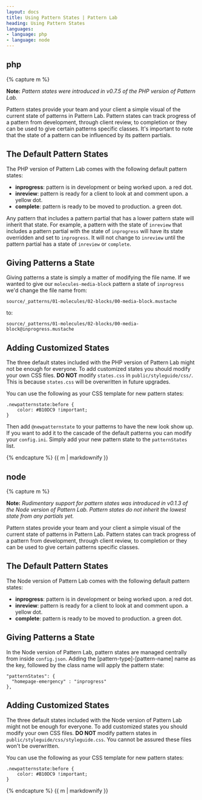 ```yaml
---
layout: docs
title: Using Pattern States | Pattern Lab
heading: Using Pattern States
languages:
- language: php
- language: node
---
```


<!--- start php -->

<div class="tab-panel" id="php">
<h2 class="language-title">php</h2>

{% capture m %}

**Note:** *Pattern states were introduced in v0.7.5 of the PHP version of Pattern Lab.*


Pattern states provide your team and your client a simple visual of the current state of patterns in Pattern Lab. Pattern states can track progress of a pattern from development, through client review, to completion or they can be used to give certain patterns specific classes. It's important to note that the state of a pattern can be influenced by its pattern partials.

## The Default Pattern States

The PHP version of Pattern Lab comes with the following default pattern states:

* **inprogress**: pattern is in development or being worked upon. a red dot.
* **inreview**: pattern is ready for a client to look at and comment upon. a yellow dot.
* **complete**: pattern is ready to be moved to production. a green dot.

Any pattern that includes a pattern partial that has a lower pattern state will inherit that state. For example, a pattern with the state of `inreview` that includes a pattern partial with the state of `inprogress` will have its state overridden and set to `inprogress`. It will not change to `inreview` until the pattern partial has a state of `inreview` or `complete`.

## Giving Patterns a State

Giving patterns a state is simply a matter of modifying the file name. If we wanted to give our `molecules-media-block` pattern a state of `inprogress` we'd change the file name from:

    source/_patterns/01-molecules/02-blocks/00-media-block.mustache

to:

    source/_patterns/01-molecules/02-blocks/00-media-block@inprogress.mustache

## Adding Customized States

The three default states included with the PHP version of Pattern Lab might not be enough for everyone. To add customized states you should modify your own CSS files. **DO NOT** modify `states.css` in `public/styleguide/css/`. This is because `states.css` will be overwritten in future upgrades.

You can use the following as your CSS template for new pattern states:

    .newpatternstate:before {
        color: #B10DC9 !important;
    }

Then add `@newpatternstate` to your patterns to have the new look show up. If you want to add it to the cascade of the default patterns you can modify your `config.ini`. Simply add your new pattern state to the `patternStates` list.

{% endcapture %}
{{ m | markdownify }}

</div>

<!--- end php -->

<!--- start node -->

<div class="tab-panel" id="node">
<h2 class="language-title">node</h2>

{% capture m %}

**Note:** *Rudimentary support for pattern states was introduced in v0.1.3 of the Node version of Pattern Lab. Pattern states do not inherit the lowest state from any partials yet.*

Pattern states provide your team and your client a simple visual of the current state of patterns in Pattern Lab. Pattern states can track progress of a pattern from development, through client review, to completion or they can be used to give certain patterns specific classes.

## The Default Pattern States

The Node version of Pattern Lab comes with the following default pattern states:

* **inprogress**: pattern is in development or being worked upon. a red dot.
* **inreview**: pattern is ready for a client to look at and comment upon. a yellow dot.
* **complete**: pattern is ready to be moved to production. a green dot.

## Giving Patterns a State

In the Node version of Pattern Lab, pattern states are managed centrally from inside `config.json`. Adding the [pattern-type]-[pattern-name] name as the key, followed by the class name will apply the pattern state:

```
"patternStates": {
  "homepage-emergency" : "inprogress"
},
```

## Adding Customized States

The three default states included with the Node version of Pattern Lab might not be enough for everyone. To add customized states you should modify your own CSS files. **DO NOT** modify pattern states in `public/styleguide/css/styleguide.css`. You cannot be assured these files won't be overwritten.

You can use the following as your CSS template for new pattern states:

    .newpatternstate:before {
        color: #B10DC9 !important;
    }

{% endcapture %}
{{ m | markdownify }}

</div>

<!--- end node -->
